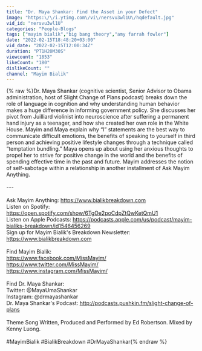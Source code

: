 ```yaml
---
title: "Dr. Maya Shankar: Find the Asset in your Defect"
image: "https:\/\/i.ytimg.com\/vi\/nersvu3wl1U\/hqdefault.jpg"
vid_id: "nersvu3wl1U"
categories: "People-Blogs"
tags: ["mayim bialik","big bang theory","amy farrah fowler"]
date: "2022-02-15T18:48:20+03:00"
vid_date: "2022-02-15T12:00:34Z"
duration: "PT1H20M30S"
viewcount: "1853"
likeCount: "180"
dislikeCount: ""
channel: "Mayim Bialik"
---
```

{% raw %}Dr. Maya Shankar (cognitive scientist, Senior Advisor to Obama administration, host of Slight Change of Plans podcast) breaks down the role of language in cognition and why understanding human behavior makes a huge difference in informing government policy. She discusses her pivot from Juilliard violinist into neuroscience after suffering a permanent hand injury as a teenager, and how she created her own role in the White House. Mayim and Maya explain why “I” statements are the best way to communicate difficult emotions, the benefits of speaking to yourself in third person and achieving positive lifestyle changes through a technique called “temptation bundling.” Maya opens up about using her anxious thoughts to propel her to strive for positive change in the world and the benefits of spending effective time in the past and future. Mayim addresses the notion of self-sabotage within a relationship in another installment of Ask Mayim Anything. <br /><br />---<br /><br />Ask Mayim Anything: <a rel="nofollow" target="blank" href="https://www.bialikbreakdown.com​​">https://www.bialikbreakdown.com​​</a><br />Listen on Spotify: <a rel="nofollow" target="blank" href="https://open.spotify.com/show/6TgOe2poCdpZtQwKetQmU1">https://open.spotify.com/show/6TgOe2poCdpZtQwKetQmU1</a><br />Listen on Apple Podcasts: <a rel="nofollow" target="blank" href="https://podcasts.apple.com/us/podcast/mayim-bialiks-breakdown/id1546456269">https://podcasts.apple.com/us/podcast/mayim-bialiks-breakdown/id1546456269</a><br />Sign up for Mayim Bialik's Breakdown Newsletter: <a rel="nofollow" target="blank" href="https://www.bialikbreakdown.com​​">https://www.bialikbreakdown.com​​</a><br /><br />Find Mayim Bialik:<br /><a rel="nofollow" target="blank" href="https://www.facebook.com/MissMayim/​​​">https://www.facebook.com/MissMayim/​​​</a><br /><a rel="nofollow" target="blank" href="https://www.twitter.com/MissMayim/​​​">https://www.twitter.com/MissMayim/​​​</a><br /><a rel="nofollow" target="blank" href="https://www.instagram.com/MissMayim/​​​">https://www.instagram.com/MissMayim/​​​</a><br /><br />Find Dr. Maya Shankar:<br />Twitter: @MayaUmaShankar<br />Instagram: @drmayashankar<br />Dr. Maya Shankar's Podcast: <a rel="nofollow" target="blank" href="http://podcasts.pushkin.fm/slight-change-of-plans">http://podcasts.pushkin.fm/slight-change-of-plans</a><br /><br />Theme Song Written, Produced and Performed by Ed Robertson. Mixed by Kenny Luong. <br /><br />#MayimBialik​​​ #BialikBreakdown #DrMayaShankar{% endraw %}
